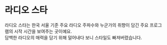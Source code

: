 # 라디오 스타

라디오 스타는 한국 서울 기준 주요 라디오 주파수와 누군가의 취향이 담긴 주요 프로그램의 시작 시간을 보여주는 곳이예요.  
담백한 라디오의 매력을 담기 위해 덜어내다 보니 스타일도 빠져버렸습니다.
